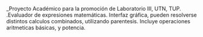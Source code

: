 _Proyecto Académico para la promoción de Laboratorio III, UTN, TUP.
.Evaluador de expresiones matemáticas. Interfaz gráfica, pueden resolverse distintos calculos combinados, utilizando parentesis. Incluye operaciones aritmeticas básicas, y potencia.
